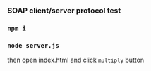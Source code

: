 ### SOAP client/server protocol test

### `npm i`
### `node server.js`

then open index.html and click `multiply` button 